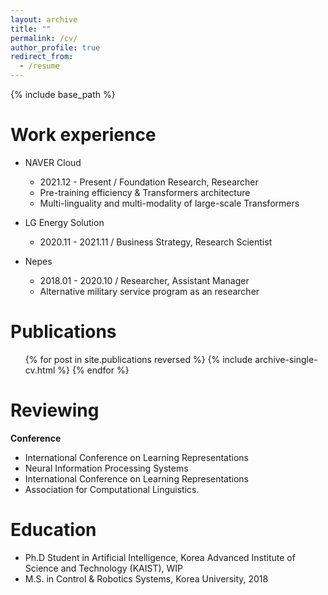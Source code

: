 ```yaml
---
layout: archive
title: ""
permalink: /cv/
author_profile: true
redirect_from:
  - /resume
---
```


{% include base_path %}

Work experience
======
* NAVER Cloud 
  * 2021.12 - Present / Foundation Research, Researcher  
  * Pre-training efficiency & Transformers architecture
  * Multi-linguality and multi-modality of large-scale Transformers
* LG Energy Solution 
  * 2020.11 - 2021.11 / Business Strategy, Research Scientist

* Nepes
  * 2018.01 - 2020.10 / Researcher, Assistant Manager
  * Alternative military service program as an researcher  

Publications
======
  <ul>{% for post in site.publications reversed %}
    {% include archive-single-cv.html %}
  {% endfor %}</ul>


Reviewing
======
**Conference**
* International Conference on Learning Representations
* Neural Information Processing Systems
* International Conference on Learning Representations
* Association for Computational Linguistics. 

Education
======
* Ph.D Student in Artificial Intelligence, Korea Advanced Institute of Science and Technology (KAIST), WIP
* M.S. in Control & Robotics Systems, Korea University, 2018

